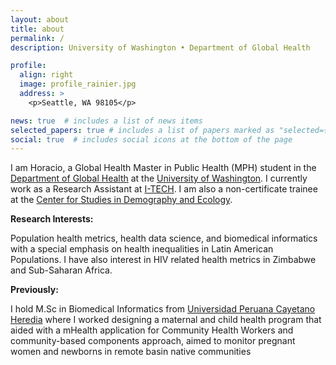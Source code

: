 ```yaml
---
layout: about
title: about
permalink: /
description: University of Washington • Department of Global Health

profile:
  align: right
  image: profile_rainier.jpg
  address: >
    <p>Seattle, WA 98105</p>

news: true  # includes a list of news items
selected_papers: true # includes a list of papers marked as "selected={true}"
social: true  # includes social icons at the bottom of the page
---
```


I am Horacio, a Global Health Master in Public Health (MPH) student in the [Department of Global Health](https://globalhealth.washington.edu) at the [University of Washington](https://www.washington.edu). I currently work as a Research Assistant at [I-TECH](https://www.go2itech.org). I am also a non-certificate trainee at the [Center for Studies in Demography and Ecology](https://csde.washington.edu).

**Research Interests:**

Population health metrics, health data science, and biomedical informatics with a special emphasis on health inequalities in Latin American Populations. I have also interest in HIV related health metrics in Zimbabwe and Sub-Saharan Africa.

**Previously:**

I hold M.Sc in Biomedical Informatics from [Universidad Peruana Cayetano Heredia](www.catetano.edu.pe) where I worked designing a maternal and child health program that aided with a mHealth application for Community Health Workers and community-based components approach, aimed to monitor pregnant women and newborns in remote basin native communities 

